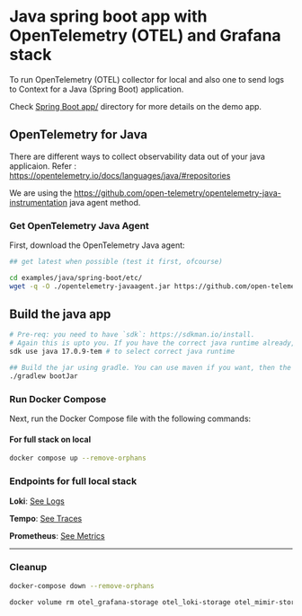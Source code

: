 # Java spring boot app with OpenTelemetry (OTEL) and Grafana stack

To run OpenTelemetry (OTEL) collector for  local and also one to send logs to Context for a Java (Spring Boot) application.

Check [Spring Boot app/](app/) directory for more details on the demo app.

## OpenTelemetry for Java

There are different ways to collect observability data out of your java applicaion. Refer : <https://opentelemetry.io/docs/languages/java/#repositories>

We are using the <https://github.com/open-telemetry/opentelemetry-java-instrumentation> java agent method.

### Get OpenTelemetry Java Agent

First, download the OpenTelemetry Java agent:

```bash
## get latest when possible (test it first, ofcourse)

cd examples/java/spring-boot/etc/
wget -q -O ./opentelemetry-javaagent.jar https://github.com/open-telemetry/opentelemetry-java-instrumentation/releases/download/v2.4.0/opentelemetry-javaagent.jar
```

## Build the java app

```bash
# Pre-req: you need to have `sdk`: https://sdkman.io/install. 
# Again this is upto you. If you have the correct java runtime already, feel free to move to the build part.
sdk use java 17.0.9-tem # to select correct java runtime

## Build the jar using gradle. You can use maven if you want, then the path to the jar needs to be updated in the Dockerfile
./gradlew bootJar
```

### Run Docker Compose

Next, run the Docker Compose file with the following commands:

#### For full stack on local

```bash
docker compose up --remove-orphans
```

### Endpoints for full local stack

**Loki**: [See Logs](http://localhost:3000/explore?schemaVersion=1&panes=%7B%221bi%22:%7B%22datasource%22:%22loki%22,%22queries%22:%5B%7B%22refId%22:%22A%22,%22expr%22:%22%7Bexporter%3D%5C%22OTLP%5C%22%7D%20%7C%3D%20%60%60%20%7C%20json%22,%22queryType%22:%22range%22,%22datasource%22:%7B%22type%22:%22loki%22,%22uid%22:%22loki%22%7D,%22editorMode%22:%22builder%22%7D%5D,%22range%22:%7B%22from%22:%22now-1h%22,%22to%22:%22now%22%7D%7D%7D&orgId=1)

**Tempo**: [See Traces](http://localhost:3000/explore?schemaVersion=1&panes=%7B%22xkp%22:%7B%22datasource%22:%22tempo%22,%22queries%22:%5B%7B%22refId%22:%22A%22,%22datasource%22:%7B%22type%22:%22tempo%22,%22uid%22:%22tempo%22%7D,%22queryType%22:%22traceqlSearch%22,%22limit%22:20,%22tableType%22:%22traces%22,%22filters%22:%5B%7B%22id%22:%224112063b%22,%22operator%22:%22%3D%22,%22scope%22:%22span%22%7D%5D%7D%5D,%22range%22:%7B%22from%22:%22now-1h%22,%22to%22:%22now%22%7D%7D%7D&orgId=1)

**Prometheus**: [See Metrics](http://localhost:3000/explore?schemaVersion=1&panes=%7B%22vtd%22:%7B%22datasource%22:%22prometheus%22,%22queries%22:%5B%7B%22refId%22:%22A%22,%22expr%22:%22application_ready_time_seconds%22,%22range%22:true,%22instant%22:true,%22datasource%22:%7B%22type%22:%22prometheus%22,%22uid%22:%22prometheus%22%7D,%22editorMode%22:%22builder%22,%22legendFormat%22:%22__auto%22,%22useBackend%22:false,%22disableTextWrap%22:false,%22fullMetaSearch%22:false,%22includeNullMetadata%22:true%7D%5D,%22range%22:%7B%22from%22:%22now-1h%22,%22to%22:%22now%22%7D%7D%7D&orgId=1)

---

### Cleanup

```bash
docker-compose down --remove-orphans

docker volume rm otel_grafana-storage otel_loki-storage otel_mimir-storage otel_minio-data otel_prometheus-data otel_tempo-storage
```


